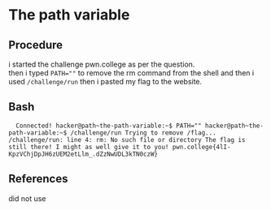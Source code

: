 # The path variable

## Procedure
i started the challenge pwn.college
as per the question.  
then i typed `PATH=""` to remove the rm command from the shell and then i used  `/challenge/run`
then i pasted my flag to the website.

## Bash
`  Connected!
hacker@path~the-path-variable:~$ PATH=""
hacker@path~the-path-variable:~$ /challenge/run
Trying to remove /flag...
/challenge/run: line 4: rm: No such file or directory
The flag is still there! I might as well give it to you!
pwn.college{4lI-KpzVChjDpJH6zUEM2etLlm_.dZzNwUDL3kTN0czW}`

## References
did not use
